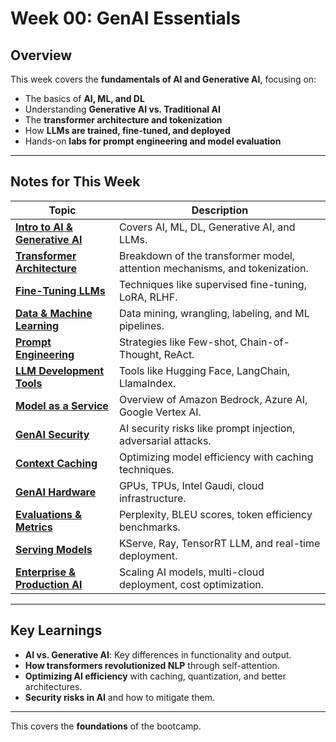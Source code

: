 # Week 00: GenAI Essentials  

## Overview  

This week covers the **fundamentals of AI and Generative AI**, focusing on:  

- The basics of **AI, ML, and DL**  
- Understanding **Generative AI vs. Traditional AI**  
- The **transformer architecture and tokenization**  
- How **LLMs are trained, fine-tuned, and deployed**  
- Hands-on **labs for prompt engineering and model evaluation**  

---

## Notes for This Week  

| **Topic** | **Description** |
|-----------|----------------|
| [**Intro to AI & Generative AI**](01-introduction-to-ai.md) | Covers AI, ML, DL, Generative AI, and LLMs. |
| [**Transformer Architecture**](02-transformer-architecture.md) | Breakdown of the transformer model, attention mechanisms, and tokenization. |
| [**Fine-Tuning LLMs**](03-fine-tuning-llms.md) | Techniques like supervised fine-tuning, LoRA, RLHF. |
| [**Data & Machine Learning**](04-data-and-ml.md) | Data mining, wrangling, labeling, and ML pipelines. |
| [**Prompt Engineering**](05-prompt-engineering.md) | Strategies like Few-shot, Chain-of-Thought, ReAct. |
| [**LLM Development Tools**](06-llm-dev-tools.md) | Tools like Hugging Face, LangChain, LlamaIndex. |
| [**Model as a Service**](07-model-as-a-service.md) | Overview of Amazon Bedrock, Azure AI, Google Vertex AI. |
| [**GenAI Security**](08-genai-security.md) | AI security risks like prompt injection, adversarial attacks. |
| [**Context Caching**](09-context-caching.md) | Optimizing model efficiency with caching techniques. |
| [**GenAI Hardware**](10-hardware-for-genai.md) | GPUs, TPUs, Intel Gaudi, cloud infrastructure. |
| [**Evaluations & Metrics**](11-evaluations-and-metrics.md) | Perplexity, BLEU scores, token efficiency benchmarks. |
| [**Serving Models**](12-serving-models.md) | KServe, Ray, TensorRT LLM, and real-time deployment. |
| [**Enterprise & Production AI**](13-production-enterprise.md) | Scaling AI models, multi-cloud deployment, cost optimization. |

---

## Key Learnings  

- **AI vs. Generative AI**: Key differences in functionality and output.  
- **How transformers revolutionized NLP** through self-attention.  
- **Optimizing AI efficiency** with caching, quantization, and better architectures.  
- **Security risks in AI** and how to mitigate them.  

---

This covers the **foundations** of the bootcamp.
